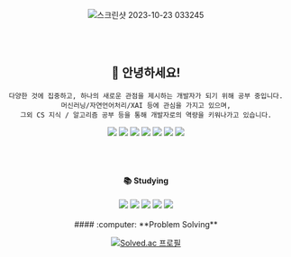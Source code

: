 <div align=center>

![스크린샷 2023-10-23 033245](https://github.com/alwaysday4u/alwaysday4u/assets/139030224/3ffc60e5-9e1e-4209-814f-51f11f1373b1)

<br></br>


## :raised_hands: 안녕하세요! 

    다양한 것에 집중하고, 하나의 새로운 관점을 제시하는 개발자가 되기 위해 공부 중입니다.
    머신러닝/자연언어처리/XAI 등에 관심을 가지고 있으며,
    그외 CS 지식 / 알고리즘 공부 등을 통해 개발자로의 역량을 키워나가고 있습니다.

<img src="https://img.shields.io/badge/Python-3776AB?style=flat&logo=React&logoColor=white"/>
<img src="https://img.shields.io/badge/Pytorch-EE4C2C?style=flat&logo=React&logoColor=white"/>
<img src="https://img.shields.io/badge/Jupyter-F37626?style=flat&logo=React&logoColor=white"/>
<img src="https://img.shields.io/badge/VS Code-007ACC?style=flat&logo=React&logoColor=white"/>
<img src="https://img.shields.io/badge/Visual Studio-5C2D91?style=flat&logo=React&logoColor=white"/>
<img src="https://img.shields.io/badge/Colab-F9AB00?style=flat&logo=React&logoColor=white"/>
<img src="https://img.shields.io/badge/Notion-000000?style=flat&logo=React&logoColor=white"/>

<br></br>

#### :books: **Studying**
<img src="https://img.shields.io/badge/Java/JDK-437291?style=flat&logo=React&logoColor=white"/>
<img src="https://img.shields.io/badge/JavaScript-F7DF1E?style=flat&logo=React&logoColor=white"/>
<img src="https://img.shields.io/badge/C++-00599C?style=flat&logo=React&logoColor=white"/>
<img src="https://img.shields.io/badge/FastAPI-009688?style=flat&logo=React&logoColor=white"/>
<img src="https://img.shields.io/badge/Streamlit-FF4B4B?style=flat&logo=React&logoColor=white"/>
<br></br>
#### :computer: **Problem Solving**

  
[![Solved.ac 프로필](http://mazassumnida.wtf/api/v2/generate_badge?boj=alwaysday4u)]([https://solved.ac/alwaysday4u](https://solved.ac/alwaysday4u)}) 



<!--
**alwaysday4u/alwaysday4u** is a ✨ _special_ ✨ repository because its `README.md` (this file) appears on your GitHub profile.
![header](https://capsule-render.vercel.app/api?type=soft&color=auto&height=150&section=header&text=Son%20Lina&fontSize=30)


Here are some ideas to get you started:

- 🔭 I’m currently working on ...
- 🌱 I’m currently learning ...
- 👯 I’m looking to collaborate on ...
- 🤔 I’m looking for help with ...
- 💬 Ask me about ...
- 📫 How to reach me: ...
- 😄 Pronouns: ...
- ⚡ Fun fact: ...
-->
</div>
